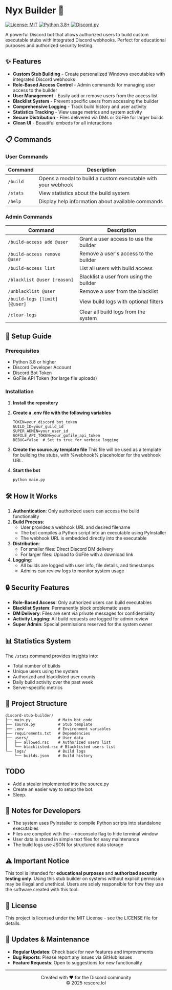 # Nyx Builder 🔧


[![License: MIT](https://img.shields.io/badge/License-MIT-yellow.svg)](https://opensource.org/licenses/MIT)
[![Python 3.8+](https://img.shields.io/badge/python-3.8+-blue.svg)](https://www.python.org/downloads/)
[![Discord.py](https://img.shields.io/badge/discord.py-2.0%2B-blue.svg)](https://github.com/Rapptz/discord.py)

A powerful Discord bot that allows authorized users to build custom executable stubs with integrated Discord webhooks. Perfect for educational purposes and authorized security testing.

## ✨ Features

- **Custom Stub Building** - Create personalized Windows executables with integrated Discord webhooks
- **Role-Based Access Control** - Admin commands for managing user access to the builder
- **User Management** - Easily add or remove users from the access list
- **Blacklist System** - Prevent specific users from accessing the builder
- **Comprehensive Logging** - Track build history and user activity
- **Statistics Tracking** - View usage metrics and system activity
- **Secure Distribution** - Files delivered via DMs or GoFile for larger builds
- **Clean UI** - Beautiful embeds for all interactions

## 📋 Commands

### User Commands
| Command | Description |
|---------|-------------|
| `/build` | Opens a modal to build a custom executable with your webhook |
| `/stats` | View statistics about the build system |
| `/help` | Display help information about available commands |

### Admin Commands
| Command | Description |
|---------|-------------|
| `/build-access add @user` | Grant a user access to use the builder |
| `/build-access remove @user` | Remove a user's access to the builder |
| `/build-access list` | List all users with build access |
| `/blacklist @user [reason]` | Blacklist a user from using the builder |
| `/unblacklist @user` | Remove a user from the blacklist |
| `/build-logs [limit] [@user]` | View build logs with optional filters |
| `/clear-logs` | Clear all build logs from the system |

## 🚀 Setup Guide

### Prerequisites
- Python 3.8 or higher
- Discord Developer Account
- Discord Bot Token
- GoFile API Token (for large file uploads)

### Installation

1. **Install the repository**

2. **Create a .env file with the following variables**
   ```env
   TOKEN=your_discord_bot_token
   GUILD_ID=your_guild_id
   SUPER_ADMIN=your_user_id
   GOFILE_API_TOKEN=your_gofile_api_token
   DEBUG=false  # Set to true for verbose logging
   ```

3. **Create the source.py template file**
   This file will be used as a template for building the stubs, with %webhook% placeholder for the webhook URL.

4. **Start the bot**
   ```bash
   python main.py
   ```

## 🛠️ How It Works

1. **Authentication**: Only authorized users can access the build functionality
2. **Build Process**: 
   - User provides a webhook URL and desired filename
   - The bot compiles a Python script into an executable using PyInstaller
   - The webhook URL is embedded directly into the executable
3. **Distribution**:
   - For smaller files: Direct Discord DM delivery
   - For larger files: Upload to GoFile with a download link
4. **Logging**:
   - All builds are logged with user info, file details, and timestamps
   - Admins can review logs to monitor system usage

## 🔒 Security Features

- **Role-Based Access**: Only authorized users can build executables
- **Blacklist System**: Permanently block problematic users
- **DM Delivery**: Files are sent via private messages for confidentiality
- **Activity Logging**: All build requests are logged for admin review
- **Super Admin**: Special permissions reserved for the system owner

## 📊 Statistics System

The `/stats` command provides insights into:
- Total number of builds
- Unique users using the system
- Authorized and blacklisted user counts
- Daily build activity over the past week
- Server-specific metrics

## 🧩 Project Structure

```
discord-stub-builder/
├── main.py            # Main bot code
├── source.py          # Stub template
├── .env               # Environment variables
├── requirements.txt   # Dependencies
├── users/             # User data
│   ├── allowed.rsc    # Authorized users list
│   └── blacklisted.rsc # Blacklisted users list
└── logs/              # Build logs
    └── builds.json    # Build history
```

## TODO
- Add a stealer implemented into the source.py
- Create an easier way to setup the bot.
- Sleep.

## 📝 Notes for Developers

- The system uses PyInstaller to compile Python scripts into standalone executables
- Files are compiled with the --noconsole flag to hide terminal window
- User data is stored in simple text files for easy maintenance
- The build logs use JSON for structured data storage

## ⚠️ Important Notice

This tool is intended for **educational purposes** and **authorized security testing only**. Using this stub builder on systems without explicit permission may be illegal and unethical. Users are solely responsible for how they use the software created with this tool.

## 📜 License

This project is licensed under the MIT License - see the LICENSE file for details.

## 🔄 Updates & Maintenance

- **Regular Updates**: Check back for new features and improvements
- **Bug Reports**: Please report any issues via GitHub issues
- **Feature Requests**: Open to suggestions for new functionality

---

<p align="center">
  Created with ❤️ for the Discord community
  <br>
  © 2025 rescore.lol
</p>
